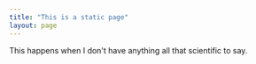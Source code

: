 ```yaml
---
title: "This is a static page"
layout: page
---
```


This happens when I don't have anything all that scientific to say.